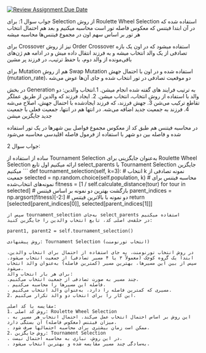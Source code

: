 [![Review Assignment Due Date](https://classroom.github.com/assets/deadline-readme-button-22041afd0340ce965d47ae6ef1cefeee28c7c493a6346c4f15d667ab976d596c.svg)](https://classroom.github.com/a/ewMf7vy3)

جواب سوال 1:
برای Selection از روش Roulette Wheel Selection استفاده شده که در آن ابتدا فیتنس که معکوس فاصله تور است محاسبه میکنیم و بعد هم احتمال انتخاب هر تور بر اساس سهم اون در مجموع فیتنس‌ها محاسبه میشه

برای Crossover نیز از روش Order Crossover  استفاده میشود که در اون یک بازه تصادفی از یک والد انتخاب میشه و به فرزند انتقال داده میش و در ادامه هم ژن‌های باقی‌مونده از والد دوم، با حفظ ترتیب، در فرزند پر مشین

برای Mutation هم از روش Swap Mutation استفاده شده و در اون با احتمال جهش (mutation_rate)، دو موقعیت تصادفی در تور انتخاب شده و جای آن‌ها عوض می‌شه

در بخش Generation به ترتیب فرایند های گفته شده انجام میشن. 1.انتخاب والدین: دو والد با استفاده از روش انتخاب، انتخاب میشن. 2. ایجاد فرزند که والدین از طریق عملگر تقاطع ترکیب می‌شن 3. جهش فرزند، که فرزند ایجادشده با احتمال جهش، اصلاح می‌شه 4. فرزند به جمعیت جدید اضافه می‌شه. در انتها هم در انتها، جمعیت فعلی با جمعیت جدید جایگزین میشن

در محاسبه فیتنس هم طبق کد از معکوس مجموع فواصل بین شهرها در یک تور استفاده شده و فاصله بین دو شهر با استفاده از فرمول فاصله اقلیدسی محاسبه می‌شود


جواب سوال 2:

ساده از استفاده از Tournament Selection به‌عنوان جایگزینی برای Roulette Wheel Selection ارائه میکنیم
اول تابع select_parents با Tournament Selection جایگزین میکنیم
‍‍‍```
def tournament_selection(self, k=3):
    # انتخاب k نمونه تصادفی از جمعیت
    selected = np.random.choice(self.population, k)
    # محاسبه فیتنس برای نمونه‌های انتخاب‌شده
    fitness = [1 / self.calculate_distance(tour) for tour in selected]
    # بازگشت بهترین دو نمونه بر اساس فیتنس
    parent_indices = np.argsort(fitness)[-2:]  # دو نمونه با بالاترین فیتنس
    return [selected[parent_indices[0]], selected[parent_indices[1]]]

```
سپس از tournament_selection به‌جای select_parents استفاده میکنیم
در حلقه‌ی اصلی کد، تابع انتخاب والدین را جایگزین کنید:

parent1, parent2 = self.tournament_selection()

روش پیشنهادی: Tournament Selection (انتخاب تورنومنت)

در روش انتخاب تورنومنت، به جای استفاده از احتمال برای انتخاب والدین، ابتدا یک گروه کوچک (معمولاً ۳ یا ۴ مسیر تصادفی) از جمعیت انتخاب می‌شود. سپس از بین این مسیرها، بهترین مسیر (کمترین فاصله) به‌عنوان والد انتخاب می‌شود.
برای هر بار انتخاب والد:
.چند مسیر به صورت تصادفی از جمعیت انتخاب می‌کنیم.
. فاصله این مسیرها را محاسبه می‌کنیم.
. مسیری که کمترین فاصله را دارد، به‌عنوان والد انتخاب می‌کنیم.
2. این کار را برای انتخاب دو والد تکرار می‌کنیم.

مقایسه با کد اصلی:
1. روش کد اصلی: Roulette Wheel Selection
. این روش بر اساس احتمال انتخاب عمل می‌کند. احتمال انتخاب هر مسیر به میزان فیتنس (معکوس فاصله) آن بستگی دارد.
. ممکن است زمان بیشتری برای محاسبه احتمالها صرف شود.
2. روش جایگزین: Tournament Selection
. در این روش، نیازی به محاسبه احتمال نیست.
. به‌سادگی چند مسیر مقایسه شده و بهترین انتخاب می‌شود.
